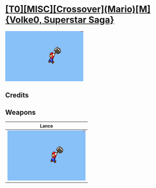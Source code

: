 # [\[T0\]\[MISC\]\[Crossover\]\(Mario\)\[M\]{Volke0, Superstar Saga}](./%5BT0%5D%5BMISC%5D%5BCrossover%5D(Mario)%5BM%5D%7BVolke0,%20Superstar%20Saga%7D)

<img src="./2.%20Lance%20(Hammer)/Lance_000.png" alt="[T0][MISC][Crossover](Mario)[M]{Volke0, Superstar Saga} standing" />

## Credits



## Weapons


|Lance |
|  :---: |
| <img alt="Lance animation" src="./2.%20Lance%20(Hammer)/Lance.gif" /> |
